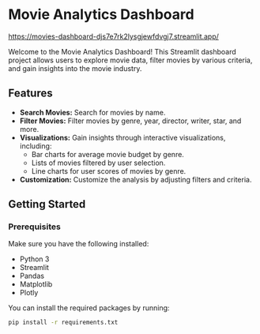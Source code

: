 # Movie Analytics Dashboard
https://movies-dashboard-djs7e7rk2lysgjewfdvgj7.streamlit.app/

Welcome to the Movie Analytics Dashboard! This Streamlit dashboard project allows users to explore movie data, filter movies by various criteria, and gain insights into the movie industry.

## Features

- **Search Movies:** Search for movies by name.
- **Filter Movies:** Filter movies by genre, year, director, writer, star, and more.
- **Visualizations:** Gain insights through interactive visualizations, including:
  - Bar charts for average movie budget by genre.
  - Lists of movies filtered by user selection.
  - Line charts for user scores of movies by genre.
- **Customization:** Customize the analysis by adjusting filters and criteria.

## Getting Started

### Prerequisites

Make sure you have the following installed:

- Python 3
- Streamlit
- Pandas
- Matplotlib
- Plotly

You can install the required packages by running:

```bash
pip install -r requirements.txt
